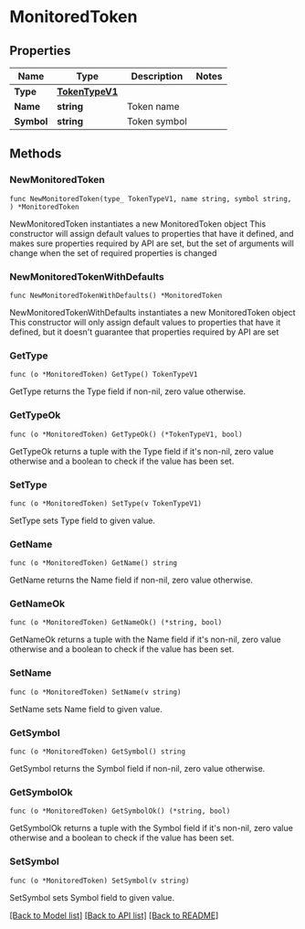 # MonitoredToken

## Properties

Name | Type | Description | Notes
------------ | ------------- | ------------- | -------------
**Type** | [**TokenTypeV1**](TokenTypeV1.md) |  | 
**Name** | **string** | Token name | 
**Symbol** | **string** | Token symbol | 

## Methods

### NewMonitoredToken

`func NewMonitoredToken(type_ TokenTypeV1, name string, symbol string, ) *MonitoredToken`

NewMonitoredToken instantiates a new MonitoredToken object
This constructor will assign default values to properties that have it defined,
and makes sure properties required by API are set, but the set of arguments
will change when the set of required properties is changed

### NewMonitoredTokenWithDefaults

`func NewMonitoredTokenWithDefaults() *MonitoredToken`

NewMonitoredTokenWithDefaults instantiates a new MonitoredToken object
This constructor will only assign default values to properties that have it defined,
but it doesn't guarantee that properties required by API are set

### GetType

`func (o *MonitoredToken) GetType() TokenTypeV1`

GetType returns the Type field if non-nil, zero value otherwise.

### GetTypeOk

`func (o *MonitoredToken) GetTypeOk() (*TokenTypeV1, bool)`

GetTypeOk returns a tuple with the Type field if it's non-nil, zero value otherwise
and a boolean to check if the value has been set.

### SetType

`func (o *MonitoredToken) SetType(v TokenTypeV1)`

SetType sets Type field to given value.


### GetName

`func (o *MonitoredToken) GetName() string`

GetName returns the Name field if non-nil, zero value otherwise.

### GetNameOk

`func (o *MonitoredToken) GetNameOk() (*string, bool)`

GetNameOk returns a tuple with the Name field if it's non-nil, zero value otherwise
and a boolean to check if the value has been set.

### SetName

`func (o *MonitoredToken) SetName(v string)`

SetName sets Name field to given value.


### GetSymbol

`func (o *MonitoredToken) GetSymbol() string`

GetSymbol returns the Symbol field if non-nil, zero value otherwise.

### GetSymbolOk

`func (o *MonitoredToken) GetSymbolOk() (*string, bool)`

GetSymbolOk returns a tuple with the Symbol field if it's non-nil, zero value otherwise
and a boolean to check if the value has been set.

### SetSymbol

`func (o *MonitoredToken) SetSymbol(v string)`

SetSymbol sets Symbol field to given value.



[[Back to Model list]](../README.md#documentation-for-models) [[Back to API list]](../README.md#documentation-for-api-endpoints) [[Back to README]](../README.md)



